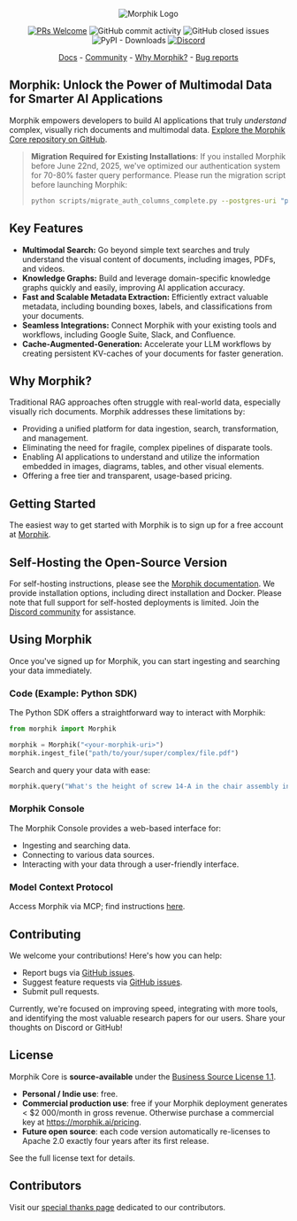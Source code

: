 <p align="center">
  <img alt="Morphik Logo" src="assets/morphik_logo.png">
</p>
<p align="center">
  <a href='http://makeapullrequest.com'><img alt='PRs Welcome' src='https://img.shields.io/badge/PRs-welcome-brightgreen.svg?style=shields'/></a>
  <img alt="GitHub commit activity" src="https://img.shields.io/github/commit-activity/m/morphik-org/morphik-core"/>
  <img alt="GitHub closed issues" src="https://img.shields.io/github/issues-closed/morphik-org/morphik-core"/>
  <img alt="PyPI - Downloads" src="https://img.shields.io/pypi/dm/morphik">
  <a href="https://discord.gg/BwMtv3Zaju"><img alt="Discord" src="https://img.shields.io/discord/1336524712817332276?logo=discord&label=discord"></a>
</p>

<!-- add a roadmap! - <a href="https://morphik.ai/roadmap">Roadmap</a> - -->
<!-- Add a changelog! - <a href="https://morphik.ai/changelog">Changelog</a> -->

<p align="center">
  <a href="https://morphik.ai/docs">Docs</a> - <a href="https://discord.gg/BwMtv3Zaju">Community</a> - <a href="https://morphik.ai/docs/blogs/gpt-vs-morphik-multimodal">Why Morphik?</a> - <a href="https://github.com/morphik-org/morphik-core/issues/new?assignees=&labels=bug&template=bug_report.md">Bug reports</a>
</p>

## Morphik: Unlock the Power of Multimodal Data for Smarter AI Applications

Morphik empowers developers to build AI applications that truly *understand* complex, visually rich documents and multimodal data.  [Explore the Morphik Core repository on GitHub](https://github.com/morphik-org/morphik-core).

> **Migration Required for Existing Installations**: If you installed Morphik before June 22nd, 2025, we've optimized our authentication system for 70-80% faster query performance. Please run the migration script before launching Morphik:
> ```bash
> python scripts/migrate_auth_columns_complete.py --postgres-uri "postgresql+asyncpg://user:pass@host:port/db"
> ```

## Key Features

*   **Multimodal Search:** Go beyond simple text searches and truly understand the visual content of documents, including images, PDFs, and videos.
*   **Knowledge Graphs:** Build and leverage domain-specific knowledge graphs quickly and easily, improving AI application accuracy.
*   **Fast and Scalable Metadata Extraction:** Efficiently extract valuable metadata, including bounding boxes, labels, and classifications from your documents.
*   **Seamless Integrations:** Connect Morphik with your existing tools and workflows, including Google Suite, Slack, and Confluence.
*   **Cache-Augmented-Generation:** Accelerate your LLM workflows by creating persistent KV-caches of your documents for faster generation.

## Why Morphik?

Traditional RAG approaches often struggle with real-world data, especially visually rich documents.  Morphik addresses these limitations by:

*   Providing a unified platform for data ingestion, search, transformation, and management.
*   Eliminating the need for fragile, complex pipelines of disparate tools.
*   Enabling AI applications to understand and utilize the information embedded in images, diagrams, tables, and other visual elements.
*   Offering a free tier and transparent, usage-based pricing.

## Getting Started

The easiest way to get started with Morphik is to sign up for a free account at [Morphik](https://www.morphik.ai/signup).

## Self-Hosting the Open-Source Version

For self-hosting instructions, please see the [Morphik documentation](https://morphik.ai/docs/getting-started). We provide installation options, including direct installation and Docker. Please note that full support for self-hosted deployments is limited.  Join the [Discord community](https://discord.gg/BwMtv3Zaju) for assistance.

## Using Morphik

Once you've signed up for Morphik, you can start ingesting and searching your data immediately.

### Code (Example: Python SDK)

The Python SDK offers a straightforward way to interact with Morphik:

```python
from morphik import Morphik

morphik = Morphik("<your-morphik-uri>")
morphik.ingest_file("path/to/your/super/complex/file.pdf")
```

Search and query your data with ease:

```python
morphik.query("What's the height of screw 14-A in the chair assembly instructions?")
```

### Morphik Console

The Morphik Console provides a web-based interface for:

*   Ingesting and searching data.
*   Connecting to various data sources.
*   Interacting with your data through a user-friendly interface.

### Model Context Protocol

Access Morphik via MCP; find instructions [here](https://morphik.ai/docs/using-morphik/mcp).

## Contributing

We welcome your contributions! Here's how you can help:

*   Report bugs via [GitHub issues](https://github.com/morphik-org/morphik-core/issues).
*   Suggest feature requests via [GitHub issues](https://github.com/morphik-org/morphik-core/issues).
*   Submit pull requests.

Currently, we're focused on improving speed, integrating with more tools, and identifying the most valuable research papers for our users. Share your thoughts on Discord or GitHub!

## License

Morphik Core is **source-available** under the [Business Source License 1.1](./LICENSE).

*   **Personal / Indie use**: free.
*   **Commercial production use**: free if your Morphik deployment generates < $2 000/month in gross revenue.
    Otherwise purchase a commercial key at <https://morphik.ai/pricing>.
*   **Future open source**: each code version automatically re-licenses to Apache 2.0 exactly four years after its first release.

See the full license text for details.

## Contributors

Visit our [special thanks page](https://morphik.ai/docs/special-thanks) dedicated to our contributors.